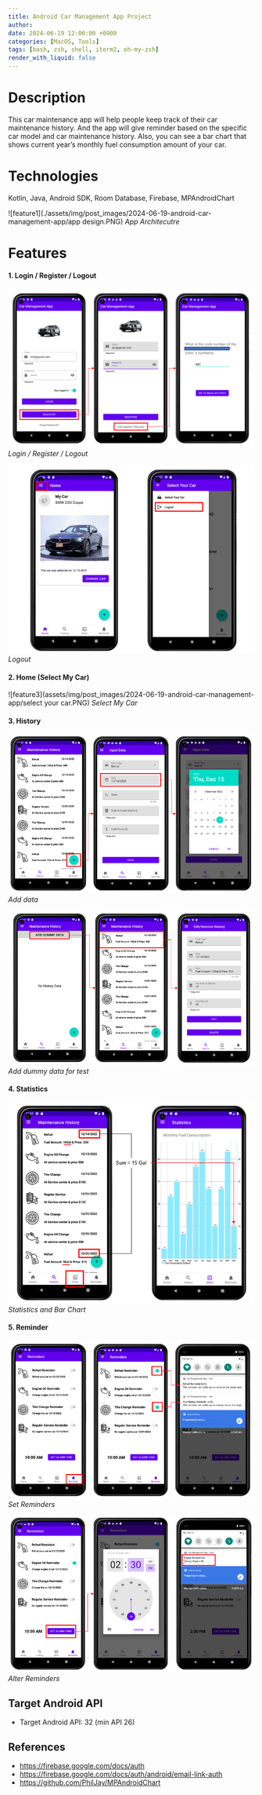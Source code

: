 ```yaml
---
title: Android Car Management App Project
author: 
date: 2024-06-19 12:00:00 +0900
categories: [MacOS, Tools]
tags: [bash, zsh, shell, iterm2, oh-my-zsh]
render_with_liquid: false
---
```


# Description

This car maintenance app will help people keep track of their car maintenance history. And the app will give reminder based on the specific car model and car maintenance history. Also, you can see a bar chart that shows current year’s monthly fuel consumption amount of your car.

# Technologies
Kotlin, Java, Android SDK, Room Database, Firebase, MPAndroidChart

![feature1](./assets/img/post_images/2024-06-19-android-car-management-app/app design.PNG)
_App Architecutre_

# Features

#### 1. Login / Register / Logout

![feature1](assets/img/post_images/2024-06-19-android-car-management-app/login_register.png)
_Login / Register / Logout_

![feature2](assets/img/post_images/2024-06-19-android-car-management-app/logout.PNG)
_Logout_

#### 2. Home (Select My Car)

![feature3](assets/img/post_images/2024-06-19-android-car-management-app/select your car.PNG)
_Select My Car_

#### 3. History

![feature5](assets/img/post_images/2024-06-19-android-car-management-app/input.PNG)
_Add data_

![feature4](assets/img/post_images/2024-06-19-android-car-management-app/history.PNG)
_Add dummy data for test_


#### 4. Statistics

![feature6](assets/img/post_images/2024-06-19-android-car-management-app/stat.PNG)
_Statistics and Bar Chart_

#### 5. Reminder

![feature7](assets/img/post_images/2024-06-19-android-car-management-app/reminder1.PNG)
_Set Reminders_

![feature8](assets/img/post_images/2024-06-19-android-car-management-app/reminder2.PNG)
_Alter Reminders_

## Target Android API
-	Target Android API: 32 (min API 26)

## References
-	https://firebase.google.com/docs/auth
-	https://firebase.google.com/docs/auth/android/email-link-auth
-	https://github.com/PhilJay/MPAndroidChart